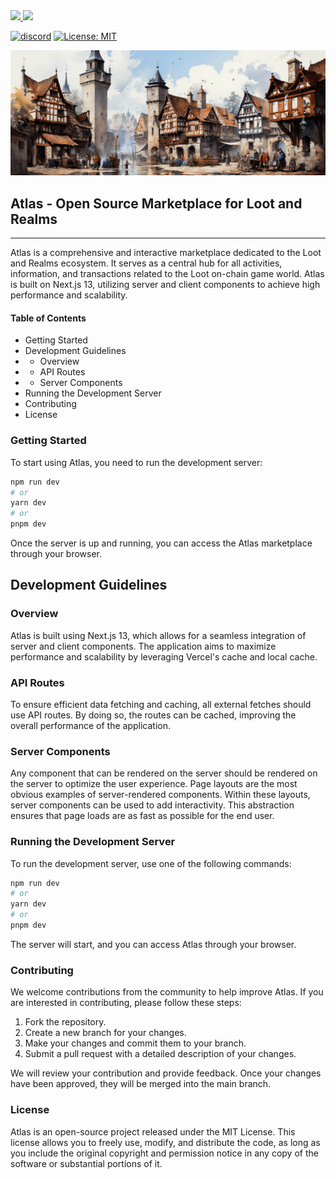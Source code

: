 <a href="https://twitter.com/lootrealms">
<img src="https://img.shields.io/twitter/follow/lootrealms?style=social"/>
</a>
<a href="https://twitter.com/BibliothecaDAO">
<img src="https://img.shields.io/twitter/follow/BibliothecaDAO?style=social"/>
</a>


[![discord](https://img.shields.io/badge/join-bibliothecadao-black?logo=discord&logoColor=white)](https://discord.gg/bibliothecadao)
[![License: MIT](https://img.shields.io/badge/License-MIT-blue.svg)](https://opensource.org/licenses/MIT)

![background](./.github/bg.png)

## Atlas - Open Source Marketplace for Loot and Realms
---
Atlas is a comprehensive and interactive marketplace dedicated to the Loot and Realms ecosystem. It serves as a central hub for all activities, information, and transactions related to the Loot on-chain game world. Atlas is built on Next.js 13, utilizing server and client components to achieve high performance and scalability.

#### Table of Contents
- Getting Started
- Development Guidelines
- - Overview
- - API Routes
- - Server Components
- Running the Development Server
- Contributing
- License

### Getting Started
To start using Atlas, you need to run the development server:

```bash
npm run dev
# or
yarn dev
# or
pnpm dev
```

Once the server is up and running, you can access the Atlas marketplace through your browser.

## Development Guidelines

### Overview
Atlas is built using Next.js 13, which allows for a seamless integration of server and client components. The application aims to maximize performance and scalability by leveraging Vercel's cache and local cache.

### API Routes
To ensure efficient data fetching and caching, all external fetches should use API routes. By doing so, the routes can be cached, improving the overall performance of the application.

### Server Components
Any component that can be rendered on the server should be rendered on the server to optimize the user experience. Page layouts are the most obvious examples of server-rendered components. Within these layouts, server components can be used to add interactivity. This abstraction ensures that page loads are as fast as possible for the end user.

### Running the Development Server
To run the development server, use one of the following commands:

```bash
npm run dev
# or
yarn dev
# or
pnpm dev
```

The server will start, and you can access Atlas through your browser.


### Contributing
We welcome contributions from the community to help improve Atlas. If you are interested in contributing, please follow these steps:

1. Fork the repository.
2. Create a new branch for your changes.
3. Make your changes and commit them to your branch.
4. Submit a pull request with a detailed description of your changes.

We will review your contribution and provide feedback. Once your changes have been approved, they will be merged into the main branch.

### License
Atlas is an open-source project released under the MIT License. This license allows you to freely use, modify, and distribute the code, as long as you include the original copyright and permission notice in any copy of the software or substantial portions of it.